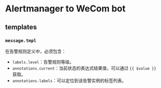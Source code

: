 # Alertmanager to WeCom bot

## templates

### `message.tmpl`

在告警规则定义中，必须包含：

- `labels.level`：告警规则等级。
- `annotations.current`：当前状态的表达式结果值，可以通过 `{{ $value }}` 获取。
- `annotations.labels`：可以定位到该告警实例的标签列表。
